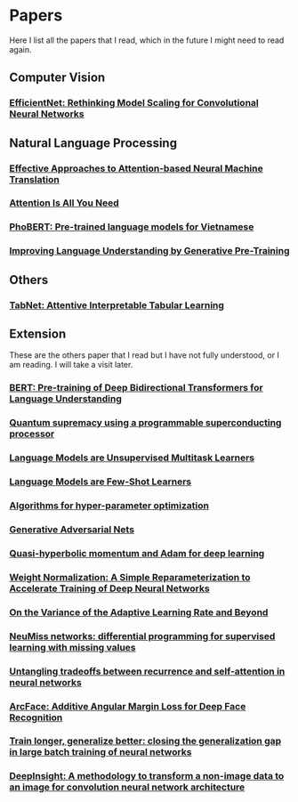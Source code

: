 # Papers

Here I list all the papers that I read, which in the future I might need to read again.

## Computer Vision

### [EfficientNet: Rethinking Model Scaling for Convolutional Neural Networks](https://arxiv.org/abs/1905.11946)

## Natural Language Processing

### [Effective Approaches to Attention-based Neural Machine Translation](https://arxiv.org/abs/1508.04025)

### [Attention Is All You Need](https://arxiv.org/abs/1706.03762)


### [PhoBERT: Pre-trained language models for Vietnamese](https://arxiv.org/abs/2003.00744)


### [Improving Language Understanding by Generative Pre-Training](https://cdn.openai.com/research-covers/language-unsupervised/language_understanding_paper.pdf)
## Others
### [TabNet: Attentive Interpretable Tabular Learning](https://arxiv.org/abs/1908.07442)

## Extension
These are the others paper that I read but I have not fully understood, or I am reading. I will take a visit later.
### [BERT: Pre-training of Deep Bidirectional Transformers for Language Understanding](https://arxiv.org/abs/1810.04805)
### [Quantum supremacy using a programmable superconducting processor](https://www.nature.com/articles/s41586-019-1666-5)
### [Language Models are Unsupervised Multitask Learners](https://d4mucfpksywv.cloudfront.net/better-language-models/language_models_are_unsupervised_multitask_learners.pdf)
### [Language Models are Few-Shot Learners](https://arxiv.org/abs/2005.14165)
### [Algorithms for hyper-parameter optimization](http://papers.nips.cc/paper/4443-algorithms-for-hyper)
### [Generative Adversarial Nets](https://arxiv.org/pdf/1406.2661.pdf)
### [Quasi-hyperbolic momentum and Adam for deep learning](https://arxiv.org/abs/1810.06801)
### [Weight Normalization: A Simple Reparameterization to Accelerate Training of Deep Neural Networks](https://arxiv.org/abs/1602.07868)
### [On the Variance of the Adaptive Learning Rate and Beyond](https://arxiv.org/abs/1908.03265)
### [NeuMiss networks: differential programming for supervised learning with missing values](https://arxiv.org/abs/2007.01627)
### [Untangling tradeoffs between recurrence and self-attention in neural networks](https://arxiv.org/abs/2006.09471)
### [ArcFace: Additive Angular Margin Loss for Deep Face Recognition](https://arxiv.org/abs/1801.07698)
### [Train longer, generalize better: closing the generalization gap in large batch training of neural networks](https://arxiv.org/abs/1705.08741)
### [DeepInsight: A methodology to transform a non-image data to an image for convolution neural network architecture](https://www.nature.com/articles/s41598-019-47765-6)
